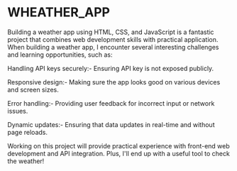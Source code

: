 # WHEATHER_APP
Building a weather app using HTML, CSS, and JavaScript is a fantastic project that combines web development skills with practical application.
When building a weather app, I encounter several interesting challenges and learning opportunities, such as:

Handling API keys securely:- Ensuring API key is not exposed publicly.

Responsive design:- Making sure the app looks good on various devices and screen sizes.

Error handling:- Providing user feedback for incorrect input or network issues.

Dynamic updates:- Ensuring that data updates in real-time and without page reloads.

Working on this project will provide practical experience with front-end web development and API integration.
Plus, I'll end up with a useful tool to check the weather!
